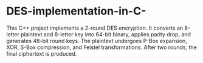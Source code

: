 # DES-implementation-in-C-
This C++ project implements a 2-round DES encryption. It converts an 8-letter plaintext and 8-letter key into 64-bit binary, applies parity drop, and generates 48-bit round keys. The plaintext undergoes P-Box expansion, XOR, S-Box compression, and Feistel transformations. After two rounds, the final ciphertext is produced.
